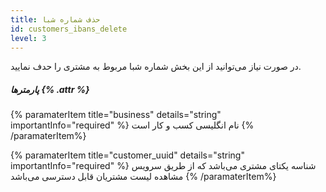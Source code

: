 ```yaml
---
title: حذف شماره شبا 
id: customers_ibans_delete
level: 3
---
```


در صورت نیاز می‌توانید از این بخش شماره شبا مربوط به مشتری را حدف نمایید.

##### پارمترها {% .attr %}

{% paramaterItem title="business" details="string" importantInfo="required" %}
نام انگلیسی کسب و کار است
{% /paramaterItem%}

{% paramaterItem title="customer_uuid" details="string" importantInfo="required" %}
شناسه یکتای مشتری می‌باشد که از طریق سرویس مشاهده لیست مشتریان قابل دسترسی می‌باشد
{% /paramaterItem%}
